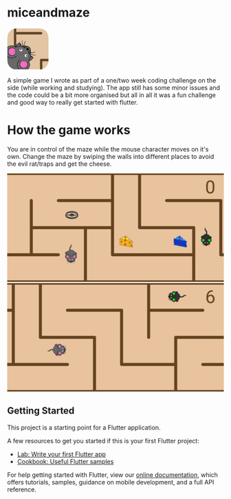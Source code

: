 # miceandmaze
![alt text](android/app/src/main/res/mipmap-xhdpi/ic_launcher.png)

A simple game I wrote as part of a one/two week coding challenge on the side (while working and studying).
The app still has some minor issues and the code could be a bit more organised but all in all it was a fun 
challenge and good way to really get started with flutter. 

# How the game works

You are in control of the maze while the mouse character moves on it's own. Change the maze by swiping the walls into different places to avoid the evil rat/traps and get the cheese.

![alt text](screenshots/screenshot1.jpeg) ![alt text](screenshots/screenshot2.jpeg)
## Getting Started

This project is a starting point for a Flutter application.

A few resources to get you started if this is your first Flutter project:

- [Lab: Write your first Flutter app](https://flutter.dev/docs/get-started/codelab)
- [Cookbook: Useful Flutter samples](https://flutter.dev/docs/cookbook)

For help getting started with Flutter, view our
[online documentation](https://flutter.dev/docs), which offers tutorials,
samples, guidance on mobile development, and a full API reference.
